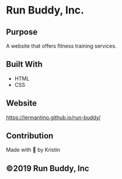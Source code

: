 # Run Buddy, Inc.

## Purpose
A website that offers fitness training services.

## Built With
* HTML
* CSS

## Website
https://lermantino.github.io/run-buddy/

## Contribution
Made with 💙 by Kristin

## ©️2019 Run Buddy, Inc

